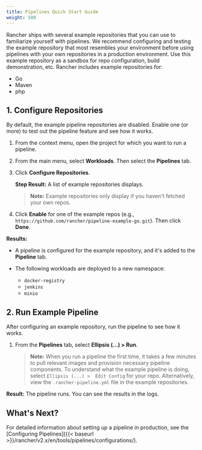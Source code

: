 ```yaml
---
title: Pipelines Quick Start Guide
weight: 500
---
```


Rancher ships with several example repositories that you can use to familiarize yourself with pipelines.  We recommend configuring and testing the example repository that most resembles your environment before using pipelines with your own repositories in a production environment. Use this example repository as a sandbox for repo configuration, build demonstration, etc. Rancher includes example repositories for:

- Go
- Maven
- php

## 1. Configure Repositories

By default, the example pipeline repositories are disabled. Enable one (or more) to test out the pipeline feature and see how it works.

1. From the context menu, open the project for which you want to run a pipeline.

1. From the main menu, select **Workloads**. Then select the **Pipelines** tab.

1. Click **Configure Repositories**.

    **Step Result:** A list of example repositories displays.
    
    >**Note:** Example repositories only display if you haven't fetched your own repos.

1. Click **Enable** for one of the example repos (e.g., `https://github.com/rancher/pipeline-example-go.git`). Then click **Done**.

**Results:** 

- A pipeline is configured for the example repository, and it's added to the **Pipeline** tab.
- The following workloads are deployed to a new namespace:

    - `docker-registry`
    - `jenkins`
    - `minio`

## 2. Run Example Pipeline

After configuring an example repository, run the pipeline to see how it works.

1. From the **Pipelines** tab, select **Ellipsis (...) > Run**. 

    >**Note:** When you run a pipeline the first time, it takes a few minutes to pull relevant images and provision necessary pipeline components.
    To understand what the example pipeline is doing,  select `Ellipsis (...) >  Edit Config` for your repo. Alternatively, view the `.rancher-pipeline.yml` file in the example repositories.

**Result:** The pipeline runs. You can see the results in the logs.

## What's Next?

For detailed information about setting up a pipeline in production, see the [Configuring Pipelines]({{< baseurl >}}/rancher/v2.x/en/tools/pipelines/configurations/).
